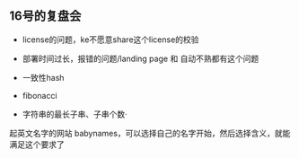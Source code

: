 ## 16号的复盘会

* license的问题，ke不愿意share这个license的校验
* 部署时间过长，报错的问题/landing page 和 自动不熟都有这个问题









* 一致性hash
* fibonacci
* 字符串的最长子串、子串个数·


起英文名字的网站
babynames，可以选择自己的名字开始，然后选择含义，就能满足这个要求了